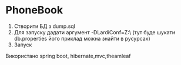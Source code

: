# PhoneBook
1. Створити БД з dump.sql
2. Для запуску дадати аргумент -DLardiConf=Z:\ (тут буде шукати db.properties його приклад можна знайти в русурсах)
3. Запуск


Використано spring boot, hibernate,mvc,theamleaf
